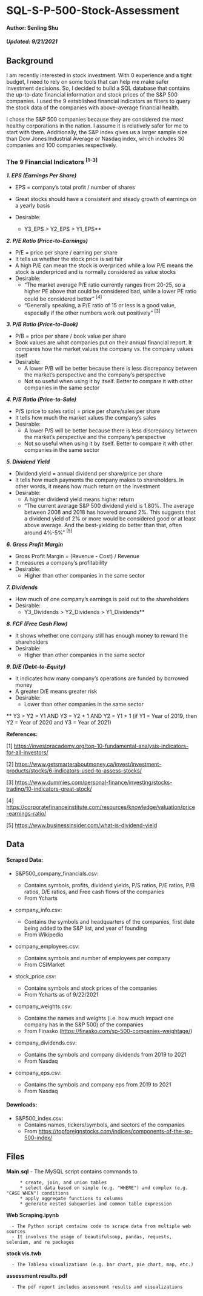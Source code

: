 # SQL-S-P-500-Stock-Assessment
#### Author: Senling Shu
##### Updated: 9/21/2021


## Background

I am recently interested in stock investment. With 0 experience and a tight budget, I need to rely on some tools that can help me make safer investment decisions. So, I decided to build a SQL database that contains the up-to-date financial information and stock prices of the S&P 500 companies. I used the 9 established financial indicators as filters to query the stock data of the companies with above-average financial health.    


I chose the S&P 500 companies because they are considered the most healthy corporations in the nation. I assume it is relatively safer for me to start with them. Additionally, the S&P index gives us a larger sample size than Dow Jones Industrial Average or Nasdaq index, which includes 30 companies and 100 companies respectively.



### The 9 Financial Indicators <sup>[1-3]<sup>

***1. EPS (Earnings Per Share)***

   - EPS = company’s total profit / number of shares 
   - Great stocks should have a consistent and steady growth of earnings on a yearly basis 
   
   - Desirable: 
      * Y3_EPS > Y2_EPS > Y1_EPS**

***2. P/E Ratio (Price-to-Earnings)***

   - P/E = price per share / earning per share 
   - It tells us whether the stock price is set fair
   - A high P/E can mean the stock is overpriced while a low P/E means the stock is underpriced and is normally considered as value stocks 
   - Desirable: 
      * “The market average P/E ratio currently ranges from 20-25, so a higher PE above that could be considered bad, while a lower PE ratio could be considered better” <sup>[4]<sup>   
      * “Generally speaking, a P/E ratio of 15 or less is a good value, especially if the other numbers work out positively” <sup>[3]<sup>

***3. P/B Ratio (Price-to-Book)***

   - P/B = price per share / book value per share 
   - Book values are what companies put on their annual financial report. It compares how the market values the company vs. the company values itself 
   - Desirable: 
      * A lower P/B will be better because there is less discrepancy between the market’s perspective and the company’s perspective 
      * Not so useful when using it by itself. Better to compare it with other companies in the same sector

***4. P/S Ratio (Price-to-Sale)***

   - P/S (price to sales ratio) = price per share/sales per share
   - It tells how much the market values the company’s sales
   - Desirable: 
      * A lower P/S will be better because there is less discrepancy between the market’s perspective and the company’s perspective 
      * Not so useful when using it by itself. Better to compare it with other companies in the same sector 

***5. Dividend Yield***

   - Dividend yield = annual dividend per share/price per share 
   - It tells how much payments the company makes to shareholders. In other words,  it means how much return on the investment 
   - Desirable:
      * A higher dividend yield means higher return
      * “The current average S&P 500 dividend yield is 1.80%. The average between 2008 and 2018 has hovered around 2%. This suggests that a dividend yield of 2% or more would be considered good or at least above average. And the best-yielding do better than that, often around 4%-5%” <sup>[5]<sup>
      
***6. Gross Profit Margin***
   - Gross Profit Margin = (Revenue - Cost) / Revenue
   - It measures a company’s profitability 
   - Desirable:
      * Higher than other companies in the same sector

***7. Dividends***

   - How much of one company’s earnings is paid out to the shareholders 
   - Desirable:
      * Y3_Dividends > Y2_Dividends > Y1_Dividends**

***8. FCF (Free Cash Flow)***

   - It shows whether one company still has enough money to reward the shareholders 
   - Desirable: 
      * Higher than other companies in the same sector 
      
***9. D/E (Debt-to-Equity)***

   - It indicates how many company’s operations are funded by borrowed money 
   - A greater D/E means greater risk 
   - Desirable: 
      * Lower than other companies in the same sector 

** Y3 > Y2 > Y1 AND Y3 = Y2 + 1 AND Y2 = Y1 + 1 \(if Y1 = Year of 2019, then Y2 = Year of 2020 and Y3 = Year of 2021\)  

**References:**

\[1\] https://investoracademy.org/top-10-fundamental-analysis-indicators-for-all-investors/

\[2\] https://www.getsmarteraboutmoney.ca/invest/investment-products/stocks/6-indicators-used-to-assess-stocks/

\[3\] https://www.dummies.com/personal-finance/investing/stocks-trading/10-indicators-great-stock/

\[4\] https://corporatefinanceinstitute.com/resources/knowledge/valuation/price-earnings-ratio/

\[5\] https://www.businessinsider.com/what-is-dividend-yield


## Data 

#### Scraped Data: 

- S&P500_company_financials.csv:
  * Contains symbols, profits, dividend yields, P/S ratios, P/E ratios, P/B ratios, D/E ratios, and Free cash flows of the companies
  * From Ycharts 

- company_info.csv: 
  * Contains the symbols and headquarters of the companies, first date being added to the S&P list, and year of founding 
  * From Wikipedia
  
- company_employees.csv:
  * Contains symbols and number of employees per company
  * From CSIMarket

- stock_price.csv:
  * Contains symbols and stock prices of the companies 
  * From Ycharts as of 9/22/2021

- company_weights.csv: 
  * Contains the names and weights (i.e. how much impact one company has in the S&P 500) of the companies 
  * From Finasko (https://finasko.com/sp-500-companies-weightage/)

- company_dividends.csv:
  * Contains the symbols and company dividends from 2019 to 2021   
  * From Nasdaq

- company_eps.csv:
  * Contains the symbols and company eps from 2019 to 2021   
  * From Nasdaq




  
#### Downloads:

- S&P500_index.csv: 
  * Contains names, tickers/symbols, and sectors of the companies 
  * From https://topforeignstocks.com/indices/components-of-the-sp-500-index/

## Files
   
   **Main.sql**
      - The MySQL script contains commands to 
   
         * create, join, and union tables
         * select data based on simple (e.g. "WHERE") and complex (e.g. "CASE WHEN") conditions 
         * apply aggregate functions to columns 
         * generate nested subqueries and common table expression
   
   **Web Scraping.ipynb**
   
      - The Python script contains code to scrape data from multiple web sources 
      - It involves the usage of beautifulsoup, pandas, requests, selenium, and re packages
   
   **stock vis.twb**
   
      - The Tableau visualizations (e.g. bar chart, pie chart, map, etc.) 
   
   **assessment results.pdf**
   
      - The pdf report includes assessment results and visualizations 
   
